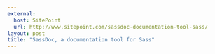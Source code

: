 ```yaml
---
external:
  host: SitePoint
  url: http://www.sitepoint.com/sassdoc-documentation-tool-sass/
layout: post
title: "SassDoc, a documentation tool for Sass"
---
```

